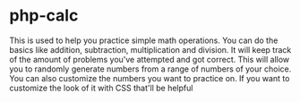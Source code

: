 # php-calc
This is used to help you practice simple math operations.
You can do the basics like addition, subtraction, multiplication and division.
It will keep track of the amount of problems you've attempted and got correct.
This will allow you to randomly generate numbers from a range of numbers of your choice.
You can also customize the numbers you want to practice on.
If you want to customize the look of it with CSS that'll be helpful
